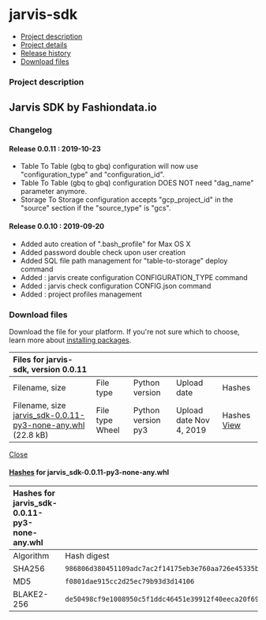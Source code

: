 # jarvis-sdk

* [ Project description](jarvis-sdk-14.md#description)
* [ Project details](jarvis-sdk-14.md#data)
* [ Release history](jarvis-sdk-14.md#history)
* [ Download files](jarvis-sdk-14.md#files)

### Project description

## Jarvis SDK by Fashiondata.io

### Changelog

#### Release 0.0.11 : 2019-10-23

* Table To Table \(gbq to gbq\) configuration will now use "configuration\_type" and "configuration\_id".
* Table To Table \(gbq to gbq\) configuration DOES NOT need "dag\_name" parameter anymore.
* Storage To Storage configuration accepts "gcp\_project\_id" in the "source" section if the "source\_type" is "gcs".

#### Release 0.0.10 : 2019-09-20

* Added auto creation of ".bash\_profile" for Max OS X
* Added password double check upon user creation
* Added SQL file path management for "table-to-storage" deploy command
* Added : jarvis create configuration CONFIGURATION\_TYPE command
* Added : jarvis check configuration CONFIG.json command
* Added : project profiles management

### Download files

Download the file for your platform. If you're not sure which to choose, learn more about [installing packages](https://packaging.python.org/installing/).

| Files for jarvis-sdk, version 0.0.11 |  |  |  |  |
| :--- | :--- | :--- | :--- | :--- |
| Filename, size | File type | Python version | Upload date | Hashes |
|  Filename, size [jarvis\_sdk-0.0.11-py3-none-any.whl](https://files.pythonhosted.org/packages/de/50/498cf9e1008950c5f1ddc46451e39912f40eeca20f694f8e261770cddf39/jarvis_sdk-0.0.11-py3-none-any.whl) \(22.8 kB\) |  File type Wheel |  Python version py3 |  Upload date Nov 4, 2019 |  Hashes [View](jarvis-sdk-14.md#copy-hash-modal-6b674f3c-6052-40f6-8dd6-6c121d9b0618) |

[ Close](jarvis-sdk-14.md#modal-close)

####  [Hashes](https://pip.pypa.io/en/stable/reference/pip_install/#hash-checking-mode) for jarvis\_sdk-0.0.11-py3-none-any.whl

| Hashes for jarvis\_sdk-0.0.11-py3-none-any.whl |  |  |
| :--- | :--- | :--- |
| Algorithm | Hash digest |  |
| SHA256 | `986806d380451109adc7ac2f14175eb3e760aa726e45335bfa3a37f34d9ab5c6` |  |
| MD5 | `f0801dae915cc2d25ec79b93d3d14106` |  |
| BLAKE2-256 | `de50498cf9e1008950c5f1ddc46451e39912f40eeca20f694f8e261770cddf39` |  |

